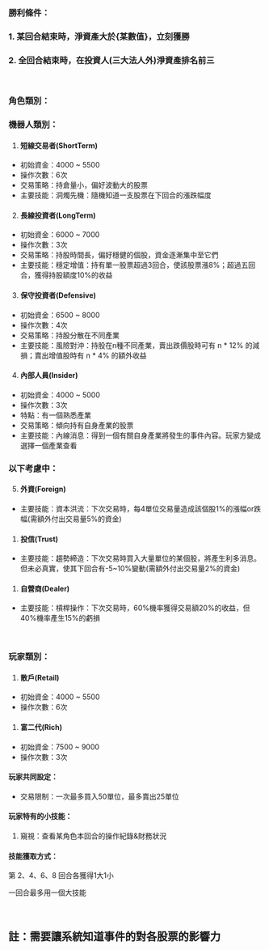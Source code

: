  ### 勝利條件：
 ### 1. 某回合結束時，淨資產大於{某數值}，**立刻獲勝**
 ### 2. 全回合結束時，在投資人(三大法人外)淨資產排名前三
<br/>

 ### 角色類別：
 ### 機器人類別：

 1. #### 短線交易者(ShortTerm)
 - 初始資金：4000 ~ 5500
 - 操作次數：6次
 - 交易策略：持倉量小，偏好波動大的股票
 - 主要技能：洞燭先機：隨機知道一支股票在下回合的漲跌幅度

 2. #### 長線投資者(LongTerm)
 - 初始資金：6000 ~ 7000
 - 操作次數：3次
 - 交易策略：持股時間長，偏好穩健的個股，資金逐漸集中至它們
 - 主要技能：穩定增值：持有單一股票超過3回合，使該股票漲8%；超過五回合，獲得持股額度10%的收益

 3. #### 保守投資者(Defensive)
 - 初始資金：6500 ~ 8000
 - 操作次數：4次
 - 交易策略：持股分散在不同產業
 - 主要技能：風險對沖：持股在n種不同產業，賣出跌價股時可有 n * 12% 的減損；賣出增值股時有 n * 4% 的額外收益

 4. #### 內部人員(Insider)
 - 初始資金：4000 ~ 5000
 - 操作次數：3次
 - 特點：有一個熟悉產業
 - 交易策略：傾向持有自身產業的股票
 - 主要技能：內線消息：得到一個有關自身產業將發生的事件內容。玩家方變成選擇一個產業查看

 ### 以下考慮中：
 5. #### 外資(Foreign)
 - 主要技能：資本洪流：下次交易時，每4單位交易量造成該個股1%的漲幅or跌幅(需額外付出交易量5%的資金)

 1. #### 投信(Trust)
 - 主要技能：趨勢締造：下次交易時買入大量單位的某個股，將產生利多消息。但未必真實，使其下回合有-5~10%變動(需額外付出交易量2%的資金)

 1. #### 自營商(Dealer)
 - 主要技能：槓桿操作：下次交易時，60%機率獲得交易額20%的收益，但40%機率產生15%的虧損

<br/>

 ### 玩家類別：

 1. #### 散戶(Retail)
 - 初始資金：4000 ~ 5500
 - 操作次數：6次

 1. #### 富二代(Rich)
 - 初始資金：7500 ~ 9000
 - 操作次數：3次

 #### 玩家共同設定：
 - 交易限制：一次最多買入50單位，最多賣出25單位

 #### 玩家特有的小技能：
 1. 窺視：查看某角色本回合的操作紀錄&財務狀況

 #### 技能獲取方式：
 第 2、4、6、8 回合各獲得1大1小

 一回合最多用一個大技能


<br/>

## 註：需要讓系統知道事件的對各股票的影響力